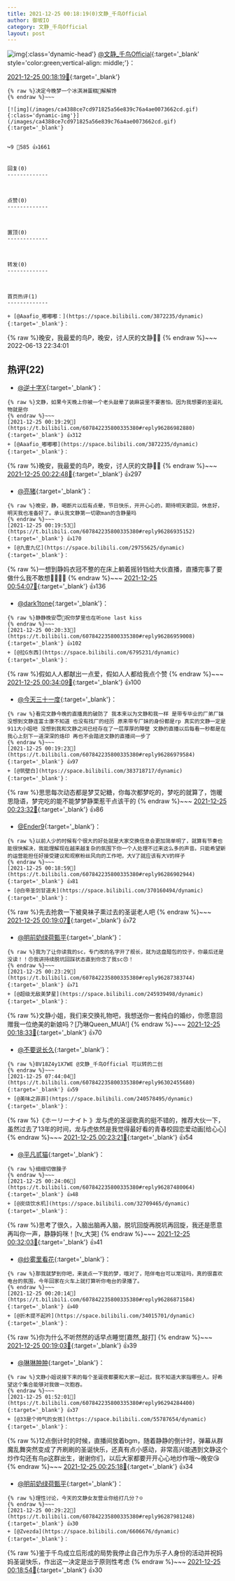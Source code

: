 ```yaml
---
title: 2021-12-25 00:18:19(0)文静_千鸟Official
author: 御坂IO
category: 文静_千鸟Official
layout: post
---
```


![img](/images/ac7482ed1b9a7f203dc68c0c4a77c488a27b108a.jpg){:class='dynamic-head'}
[@文静_千鸟Official](https://space.bilibili.com/667526012/dynamic){:target='_blank' style='color:green;vertical-align: middle;'}：

[2021-12-25 00:18:19🔗](https://t.bilibili.com/607842235800335380){:target='_blank'}

~~~
{% raw %}决定今晚梦一个冰淇淋蛋糕🍰解解馋
{% endraw %}~~~

[![img](/images/ca4388ce7cd971825a56e839c76a4ae0073662cd.gif){:class='dynamic-img'}](/images/ca4388ce7cd971825a56e839c76a4ae0073662cd.gif){:target='_blank'}


↪️9 💬585 👍1661


回复(0)
-------------



点赞(0)
-------------



置顶(0)
-------------



转发(0)
-------------



首页热评(1)
-------------

+ [@Aaafio_嘟嘟嘟：](https://space.bilibili.com/3872235/dynamic){:target='_blank'}：
~~~
{% raw %}晚安，我最爱的鸟P，晚安，讨人厌的文静😤😤
{% endraw %}~~~
2022-06-13 22:34:01


热评(22)
-------------

+ [@逆十字X](https://space.bilibili.com/156565726/dynamic){:target='_blank'}：
~~~
{% raw %}文静，如果今天晚上你被一个老头敲晕了装麻袋里不要害怕，因为我想要的圣诞礼物就是你
{% endraw %}~~~
[2021-12-25 00:19:29🔗](https://t.bilibili.com/607842235800335380#reply96286982880){:target='_blank'} 👍312
+ [@Aaafio_嘟嘟嘟](https://space.bilibili.com/3872235/dynamic){:target='_blank'}：
~~~
{% raw %}晚安，我最爱的鸟P，晚安，讨人厌的文静😤😤
{% endraw %}~~~
[2021-12-25 00:22:48🔗](https://t.bilibili.com/607842235800335380#reply96287199040){:target='_blank'} 👍297
+ [@亮猪](https://space.bilibili.com/758140/dynamic){:target='_blank'}：
~~~
{% raw %}晚安，静，喝断片以后有点晕，节日快乐，开开心心的，期待明天歌回，休息好，明天我也准备好了。承认我文静第一切歌man的含静量吗
{% endraw %}~~~
[2021-12-25 00:19:53🔗](https://t.bilibili.com/607842235800335380#reply96286935152){:target='_blank'} 👍170
+ [@九壹九亿](https://space.bilibili.com/29755625/dynamic){:target='_blank'}：
~~~
{% raw %}一想到静妈衣冠不整的在床上躺着摇铃铛给大伙直播，直播完事了要做什么我不敢想🥵🥵🥵🥵
{% endraw %}~~~
[2021-12-25 00:54:07🔗](https://t.bilibili.com/607842235800335380#reply96290272816){:target='_blank'} 👍136
+ [@dark1tone](https://space.bilibili.com/264315357/dynamic){:target='_blank'}：
~~~
{% raw %}静静晚安😇📢祝你梦里也在听one last kiss
{% endraw %}~~~
[2021-12-25 00:20:33🔗](https://t.bilibili.com/607842235800335380#reply96286959008){:target='_blank'} 👍102
+ [@拉G东西](https://space.bilibili.com/6795231/dynamic){:target='_blank'}：
~~~
{% raw %}假如人人都献出一点爱，假如人人都给我点个赞
{% endraw %}~~~
[2021-12-25 00:34:09🔗](https://t.bilibili.com/607842235800335380#reply96288314752){:target='_blank'} 👍100
+ [@今天三十一度](https://space.bilibili.com/4478586/dynamic){:target='_blank'}：
~~~
{% raw %}看完文静今晚的直播真的破防了 我本来以为文静和我一样 是带专毕业的厂弟厂妹 没想到文静连富士康不知道 也没有找厂的经历 原来带专厂妹的身份都是rp 真实的文静一定是911大小姐吧 没想到我和文静之间已经存在了一层厚厚的障壁 文静的直播以后每看一秒都是在我心上刻下一道深深的烙印 再也不会踏进文静的直播间一步了
{% endraw %}~~~
[2021-12-25 00:19:23🔗](https://t.bilibili.com/607842235800335380#reply96286979584){:target='_blank'} 👍97
+ [@筑壁白](https://space.bilibili.com/383718717/dynamic){:target='_blank'}：
~~~
{% raw %}思思每次动态都是梦艾妃糖，你每次都梦吃的，梦吃的就算了，饱暖思隐语，梦完吃的能不能梦梦静栗惹干点该干的
{% endraw %}~~~
[2021-12-25 00:23:32🔗](https://t.bilibili.com/607842235800335380#reply96287458896){:target='_blank'} 👍86
+ [@Ender9](https://space.bilibili.com/1986662/dynamic){:target='_blank'}：
~~~
{% raw %}以前人少的时候有个很大的好处就是大家交换信息会更加简单明了，就算有节奏也能很快解决，我能理解现在越来越复杂的氛围下你一个人处理不过来这么多的声音。只能希望新的运营能担任好接受建议和观察粉丝风向的工作吧，大V了就应该有大V的样子
{% endraw %}~~~
[2021-12-25 00:18:59🔗](https://t.bilibili.com/607842235800335380#reply96286902944){:target='_blank'} 👍81
+ [@白帝圣剑甘道夫](https://space.bilibili.com/370160494/dynamic){:target='_blank'}：
~~~
{% raw %}先去抢救一下被臭袜子熏过去的圣诞老人吧
{% endraw %}~~~
[2021-12-25 00:19:07🔗](https://t.bilibili.com/607842235800335380#reply96286907696){:target='_blank'} 👍72
+ [@明前奶绿荷甄平](https://space.bilibili.com/34832452/dynamic){:target='_blank'}：
~~~
{% raw %}我为了让你读我的sc，专门改的名字开了舰长，就为这盘醋包的饺子，你最后还是没读！！😠我讲持续脱坑回踩状态直到你念了我sc😠！
{% endraw %}~~~
[2021-12-25 00:23:29🔗](https://t.bilibili.com/607842235800335380#reply96287383744){:target='_blank'} 👍71
+ [@超级无敌美梦星](https://space.bilibili.com/245939498/dynamic){:target='_blank'}：
~~~
{% raw %}文静小姐，我们来交换礼物吧，我想送你一套纯白的婚纱，你愿意回赠我一位绝美的新娘吗？[乃琳Queen_MUA!]
{% endraw %}~~~
[2021-12-25 00:18:33🔗](https://t.bilibili.com/607842235800335380#reply96286787296){:target='_blank'} 👍70
+ [@不要说长久](https://space.bilibili.com/247282692/dynamic){:target='_blank'}：
~~~
{% raw %}BV18Z4y1X7WE @文静_千鸟Official 可以转的二创
{% endraw %}~~~
[2021-12-25 07:44:04🔗](https://t.bilibili.com/607842235800335380#reply96302455680){:target='_blank'} 👍59
+ [@美味之菲菲](https://space.bilibili.com/240578495/dynamic){:target='_blank'}：
~~~
{% raw %}《ホーリーナイト 》龙与虎的圣诞歌真的挺不错的，推荐大伙一下，虽然过去了13年的时间，龙与虎依然是我觉得最好看的青春校园恋爱动画[给心心]
{% endraw %}~~~
[2021-12-25 00:23:21🔗](https://t.bilibili.com/607842235800335380#reply96287451904){:target='_blank'} 👍54
+ [@平凡贰猫](https://space.bilibili.com/39157582/dynamic){:target='_blank'}：
~~~
{% raw %}细细切做臊子
{% endraw %}~~~
[2021-12-25 00:24:06🔗](https://t.bilibili.com/607842235800335380#reply96287480064){:target='_blank'} 👍48
+ [@炭烧饮水机](https://space.bilibili.com/32709465/dynamic){:target='_blank'}：
~~~
{% raw %}思考了很久，入脑出脑再入脑，脱坑回旋再脱坑再回旋，我还是愿意再叫你一声，静静妈咪！[tv_大哭]
{% endraw %}~~~
[2021-12-25 00:32:03🔗](https://t.bilibili.com/607842235800335380#reply96288321360){:target='_blank'} 👍41
+ [@纱雾里看花](https://space.bilibili.com/56794789/dynamic){:target='_blank'}：
~~~
{% raw %}那我就梦到你吧，来装点一下我的梦，哦对了，陪伴电台可以常驻吗，真的很喜欢电台的氛围，今年回家在火车上就打算听你电台的录播了。
{% endraw %}~~~
[2021-12-25 00:20:14🔗](https://t.bilibili.com/607842235800335380#reply96286871584){:target='_blank'} 👍40
+ [@折木提不起衿](https://space.bilibili.com/34015701/dynamic){:target='_blank'}：
~~~
{% raw %}你为什么不听然然的话早点睡觉[嘉然_敲打]
{% endraw %}~~~
[2021-12-25 00:19:03🔗](https://t.bilibili.com/607842235800335380#reply96286905776){:target='_blank'} 👍39
+ [@琳琳肿肿](https://space.bilibili.com/3140511/dynamic){:target='_blank'}：
~~~
{% raw %}文静小姐说接下来的每个圣诞夜都要和大家一起过。我不知道大家指哪些人。好希望这个集合能够对我做一次胞吞。
{% endraw %}~~~
[2021-12-25 01:52:01🔗](https://t.bilibili.com/607842235800335380#reply96294284400){:target='_blank'} 👍37
+ [@33是个帅气的女孩](https://space.bilibili.com/55787654/dynamic){:target='_blank'}：
~~~
{% raw %}12点倒计时的时候，直播间放着bgm，随着静静的倒计时，弹幕从群魔乱舞突然变成了齐刷刷的圣诞快乐，还真有点小感动，非常高兴能遇到文静这个炒作勾还有鸟p这群出生，谢谢你们，以后大家都要开开心心地炒作哦～晚安😘
{% endraw %}~~~
[2021-12-25 00:25:18🔗](https://t.bilibili.com/607842235800335380#reply96287605632){:target='_blank'} 👍34
+ [@明前奶绿荷甄平](https://space.bilibili.com/34832452/dynamic){:target='_blank'}：
~~~
{% raw %}理性讨论，今天的文静女友营业你给打几分？☺️
{% endraw %}~~~
[2021-12-25 00:29:22🔗](https://t.bilibili.com/607842235800335380#reply96287981248){:target='_blank'} 👍30
+ [@Zvezda](https://space.bilibili.com/6606676/dynamic){:target='_blank'}：
~~~
{% raw %}鉴于千鸟成立后形成的局势我停止自己作为乐子人身份的活动并祝妈妈圣诞快乐，作出这一决定是出于原则性考虑
{% endraw %}~~~
[2021-12-25 00:18:54🔗](https://t.bilibili.com/607842235800335380#reply96286960800){:target='_blank'} 👍30


